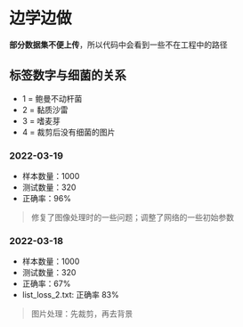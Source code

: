 # 边学边做
**部分数据集不便上传**，所以代码中会看到一些不在工程中的路径
## 标签数字与细菌的关系
- 1 = 鲍曼不动杆菌
- 2 = 黏质沙雷
- 3 = 嗜麦芽
- 4 = 裁剪后没有细菌的图片

### 2022-03-19

- 样本数量：1000
- 测试数量：320
- 正确率：96%

> 修复了图像处理时的一些问题；调整了网络的一些初始参数

### 2022-03-18
- 样本数量：1000
- 测试数量：320
- 正确率：67%
- list_loss_2.txt: 正确率 83%
> 图片处理：先裁剪，再去背景